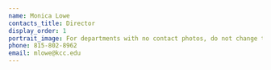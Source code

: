 ```yaml
---
name: Monica Lowe
contacts_title: Director
display_order: 1
portrait_image: For departments with no contact photos, do not change this field.
phone: 815-802-8962
email: mlowe@kcc.edu
---
```


